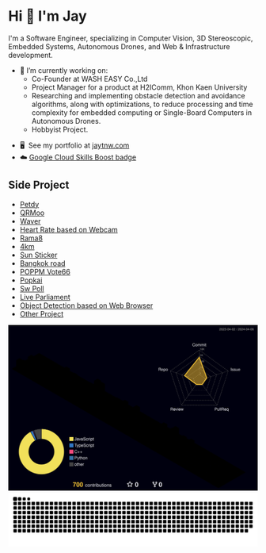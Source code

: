 Hi 👋 I'm Jay
=============================

I'm a Software Engineer, specializing in Computer Vision, 3D Stereoscopic, Embedded Systems, Autonomous Drones, and Web & Infrastructure development.

- 🔭 I’m currently working on:
  - Co-Founder at WASH EASY Co.,Ltd
  - Project Manager for a product at H2IComm, Khon Kaen University
  - Researching and implementing obstacle detection and avoidance algorithms, along with optimizations, to reduce processing and time complexity for embedded computing or Single-Board Computers in Autonomous Drones.
  - Hobbyist Project.

* 🖥️  See my portfolio at [jaytnw.com](http://jaytnw.com)
* ☁️ [Google Cloud Skills Boost badge ](https://www.cloudskillsboost.google/public_profiles/683d22d0-6f58-4e9b-9fd8-e5c7f7fe7999) 

## Side Project

* [Petdy](http://petdy.jaytnw.com)
* [QRMoo](http://qrmoo.jaytnw.com)
* [Waver](http://waver.jaytnw.com)
* [Heart Rate based on Webcam](http://heartrate.jaytnw.com)
* [Rama8](http://rama8.jaytnw.com)
* [4km](http://4km.jaytnw.com)
* [Sun Sticker](http://sun.jaytnw.com)
* [Bangkok road](http://road.jaytnw.com)
* [POPPM Vote66](http://vote66.jaytnw.com)
* [Popkai](http://popkai.jaytnw.com)
* [Sw Poll](http://swpoll.jaytnw.com)
* [Live Parliament](http://live.jaytnw.com)
* [Object Detection based on Web Browser](http://odt.jaytnw.com)
* [Other Project](http://jaytnw.com)


![Screenshot](https://raw.githubusercontent.com/jaytnw/jaytnw/main/profile-3d-contrib/profile-night-rainbow.svg)
![Screenshot](https://raw.githubusercontent.com/jaytnw/jaytnw/output/github-contribution-grid-snake-dark.svg)

